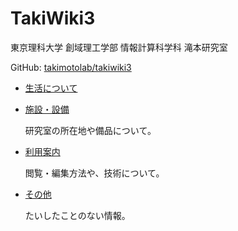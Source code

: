 # TakiWiki3

東京理科大学 創域理工学部 情報計算科学科 滝本研究室

GitHub: [takimotolab/takiwiki3](https://github.com/takimotolab/takiwiki3)

- [生活について](activities/README.md)

- [施設・設備](facilities/README.md)

  研究室の所在地や備品について。

- [利用案内](guide/README.md)

  閲覧・編集方法や、技術について。

- [その他](miscellaneous/README.md)

  たいしたことのない情報。

